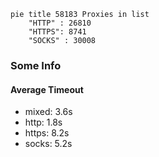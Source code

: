 
```mermaid
pie title 58183 Proxies in list
    "HTTP" : 26810
    "HTTPS": 8741
    "SOCKS" : 30008
```

### Some Info
#### Average Timeout

- mixed: 3.6s
- http: 1.8s
- https: 8.2s
- socks: 5.2s